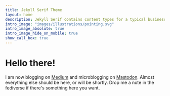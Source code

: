 ```yaml
---
title: Jekyll Serif Theme
layout: home
description: Jekyll Serif contains content types for a typical business website. The theme is fully responsive, blazing fast and artfully illustrated.
intro_image: "images/illustrations/pointing.svg"
intro_image_absolute: true
intro_image_hide_on_mobile: true
show_call_box: true
---
```


# Hello there!

I am now blogging on [Medium]((https://medium.com/@johnlaudun)) and microblogging on [Mastodon](@johnlaudun@hcommons.social). Almost everything else should be here, or will be shortly. Drop me a note in the fediverse if there's something here you want. 
